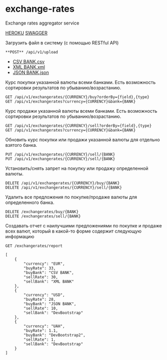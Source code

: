 # exchange-rates

Exchange rates aggregator service

[HEROKU](https://quiet-gorge-67795.herokuapp.com)
[SWAGGER](https://quiet-gorge-67795.herokuapp.com/swagger-ui.html#/)

Загрузить файл в систему (с помощью RESTful API)

```
**POST** /api/v1/upload
```

* [CSV BANK.csv](https://quiet-gorge-67795.herokuapp.com/CSV%20BANK.CSV)
* [XML BANK.xml](https://quiet-gorge-67795.herokuapp.com/CSV%20BANK.XML)
* [JSON BANK.json](https://quiet-gorge-67795.herokuapp.com/CSV%20BANK.JSON)

Курс покупки указанной валюты всеми банками. 
Есть возможность сортировки результатов по убыванию/возрастанию.

```
GET /api/v1/exchangerates/{CURRENCY}/buy?orderBy={field},{type}
GET /api/v1/exchangerates?currency={CURRENCY}&bank={BANK}
```

Курс продажи указанной валюты всеми банками. 
Есть возможность сортировки результатов по убыванию/возрастанию.

```
GET /api/v1/exchangerates/{CURRENCY}/sell?orderBy={field},{type}
GET /api/v1/exchangerates?currency={CURRENCY}&bank={BANK}
```

Обновить курс покупки или продажи указанной валюты для отдельно взятого банка. 

```
PUT /api/v1/exchangerates/{CURRENCY}/sell/{BANK}
PUT /api/v1/exchangerates/{CURRENCY}/sell/{BANK}
```

Установить/снять запрет на покупку или продажу определенной валюты.

```
DELETE /api/v1/exchangerates/{CURRENCY}/buy/{BANK}
DELETE /api/v1/exchangerates/{CURRENCY}/sell/{BANK}
```

Удалить все предложения по покупке/продаже валюты для
определенного банка.

```
DELETE /exchangerates/buy/{BANK}
DELETE /exchangerates/sell/{BANK}
```

Создавать отчет с наилучшими предложениями по покупке и продаже
всех валют, который в какой-то форме содержит следующую
информацию

```
GET /exchangerates/report
```

```
[
    {
        "currency": "EUR",
        "buyRate": 33,
        "buyBank": "CSV BANK",
        "sellRate": 30,
        "sellBank": "XML BANK"
    },
    {
        "currency": "USD",
        "buyRate": 28,
        "buyBank": "JSON BANK",
        "sellRate": 10,
        "sellBank": "DevBootstrap"
    },
    {
        "currency": "UAH",
        "buyRate": 1.1,
        "buyBank": "DevBootstrap2",
        "sellRate": 1,
        "sellBank": "DevBootstrap"
    }
]
```